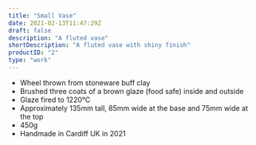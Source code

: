 ```yaml
---
title: "Small Vase"
date: 2021-02-13T11:47:29Z
draft: false
description: "A fluted vase"
shortDescription: "A fluted vase with shiny finish"
productID: "2"
type: "work"
---
```


- Wheel thrown from stoneware buff clay
- Brushed three coats of a brown glaze (food safe) inside and outside
- Glaze fired to 1220&deg;C
- Approximately 135mm tall, 85mm wide at the base and 75mm wide at the top
- 450g
- Handmade in Cardiff UK in 2021